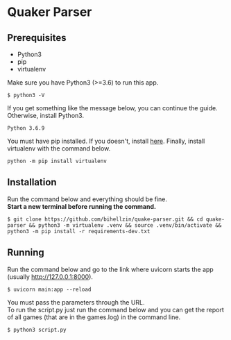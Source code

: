 # Quaker Parser  

## Prerequisites  

* Python3
* pip
* virtualenv

Make sure you have Python3 (>=3.6) to run this app.  
```
$ python3 -V
```  
If you get something like the message below, you can continue the guide. Otherwise, install Python3.  
```
Python 3.6.9
```

You must have pip installed. If you doesn't, install [here](https://pip.pypa.io/en/stable/installing/). Finally, install virtualenv with the command below.  
```
python -m pip install virtualenv
```

## Installation  

Run the command below and everything should be fine.  
**Start a new terminal before running the command.**
```
$ git clone https://github.com/bihellzin/quake-parser.git && cd quake-parser && python3 -m virtualenv .venv && source .venv/bin/activate && python3 -m pip install -r requirements-dev.txt
```  

## Running  

Run the command below and go to the link where uvicorn starts the app (usually http://127.0.0.1:8000).  
```
$ uvicorn main:app --reload
```  
You must pass the parameters through the URL.  
To run the script.py just run the command below and you can get the report of all games (that are in the games.log) in the command line.  
```
$ python3 script.py
```
